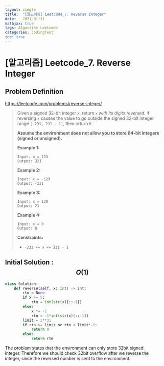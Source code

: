 ```yaml
---
layout: single
title:  "[알고리즘] Leetcode_7. Reverse Integer"
date:   2021-01-31
mathjax: true
tags: Algorithm Leetcode
categories: codingTest
toc: true
---
```


# [알고리즘] Leetcode_7. Reverse Integer

## Problem Definition

https://leetcode.com/problems/reverse-integer/

 > Given a signed 32-bit integer `x`, return `x` *with its digits reversed*. If reversing `x` causes the value to go outside the signed 32-bit integer range `[-231, 231 - 1]`, then return `0`.
 >
 > **Assume the environment does not allow you to store 64-bit integers (signed or unsigned).**
 >
 >  
 >
 > **Example 1:**
 >
 > ```
 > Input: x = 123
 > Output: 321
 > ```
 >
 > **Example 2:**
 >
 > ```
 > Input: x = -123
 > Output: -321
 > ```
 >
 > **Example 3:**
 >
 > ```
 > Input: x = 120
 > Output: 21
 > ```
 >
 > **Example 4:**
 >
 > ```
 > Input: x = 0
 > Output: 0
 > ```
 >
 >  
 >
 > **Constraints:**
 >
 > - `-231 <= x <= 231 - 1`

## Initial Solution : $$O(1)$$

```python
class Solution:
    def reverse(self, x: int) -> int:
        rtn = None
        if x >= 0:
            rtn = int(str(x)[::-1])
        else:
            x *= -1 
            rtn = -1*int(str(x)[::-1])
        limit = 2**31
        if rtn >= limit or rtn < limit*-1:
            return 0
        else:
            return rtn
```

The problem states that the environment can only store 32bit signed integer.  Therefore we should check 32bit overflow after we reverse the integer, since the reversed number is sent to the environment.